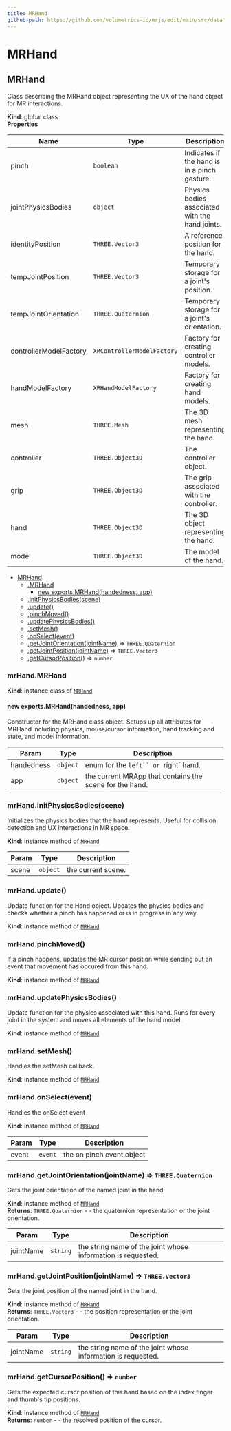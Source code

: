 ```yaml
---
title: MRHand
github-path: https://github.com/volumetrics-io/mrjs/edit/main/src/dataTypes/MRHand.js
---
```

# MRHand

<a name="MRHand"></a>

## MRHand
Class describing the MRHand object representing the UX of the hand object for MR interactions.

**Kind**: global class  
**Properties**

| Name | Type | Description |
| --- | --- | --- |
| pinch | <code>boolean</code> | Indicates if the hand is in a pinch gesture. |
| jointPhysicsBodies | <code>object</code> | Physics bodies associated with the hand joints. |
| identityPosition | <code>THREE.Vector3</code> | A reference position for the hand. |
| tempJointPosition | <code>THREE.Vector3</code> | Temporary storage for a joint's position. |
| tempJointOrientation | <code>THREE.Quaternion</code> | Temporary storage for a joint's orientation. |
| controllerModelFactory | <code>XRControllerModelFactory</code> | Factory for creating controller models. |
| handModelFactory | <code>XRHandModelFactory</code> | Factory for creating hand models. |
| mesh | <code>THREE.Mesh</code> | The 3D mesh representing the hand. |
| controller | <code>THREE.Object3D</code> | The controller object. |
| grip | <code>THREE.Object3D</code> | The grip associated with the controller. |
| hand | <code>THREE.Object3D</code> | The 3D object representing the hand. |
| model | <code>THREE.Object3D</code> | The model of the hand. |


* [MRHand](#MRHand)
    * [.MRHand](#MRHand+MRHand)
        * [new exports.MRHand(handedness, app)](#new_MRHand+MRHand_new)
    * [.initPhysicsBodies(scene)](#MRHand+initPhysicsBodies)
    * [.update()](#MRHand+update)
    * [.pinchMoved()](#MRHand+pinchMoved)
    * [.updatePhysicsBodies()](#MRHand+updatePhysicsBodies)
    * [.setMesh()](#MRHand+setMesh)
    * [.onSelect(event)](#MRHand+onSelect)
    * [.getJointOrientation(jointName)](#MRHand+getJointOrientation) ⇒ <code>THREE.Quaternion</code>
    * [.getJointPosition(jointName)](#MRHand+getJointPosition) ⇒ <code>THREE.Vector3</code>
    * [.getCursorPosition()](#MRHand+getCursorPosition) ⇒ <code>number</code>

<a name="MRHand+MRHand"></a>

### mrHand.MRHand
**Kind**: instance class of [<code>MRHand</code>](#MRHand)  
<a name="new_MRHand+MRHand_new"></a>

#### new exports.MRHand(handedness, app)
Constructor for the MRHand class object. Setups up all attributes for MRHand including physics, mouse/cursor information, hand tracking and state, and model
information.


| Param | Type | Description |
| --- | --- | --- |
| handedness | <code>object</code> | enum for the `left`` or `right` hand. |
| app | <code>object</code> | the current MRApp that contains the scene for the hand. |

<a name="MRHand+initPhysicsBodies"></a>

### mrHand.initPhysicsBodies(scene)
Initializes the physics bodies that the hand represents. Useful for collision detection and UX interactions in MR space.

**Kind**: instance method of [<code>MRHand</code>](#MRHand)  

| Param | Type | Description |
| --- | --- | --- |
| scene | <code>object</code> | the current scene. |

<a name="MRHand+update"></a>

### mrHand.update()
Update function for the Hand object. Updates the physics bodies and checks whether a pinch has happened or is in progress in any way.

**Kind**: instance method of [<code>MRHand</code>](#MRHand)  
<a name="MRHand+pinchMoved"></a>

### mrHand.pinchMoved()
If a pinch happens, updates the MR cursor position while sending out an event that movement has occured from this hand.

**Kind**: instance method of [<code>MRHand</code>](#MRHand)  
<a name="MRHand+updatePhysicsBodies"></a>

### mrHand.updatePhysicsBodies()
Update function for the physics associated with this hand. Runs for every joint in the system and moves all elements of the hand model.

**Kind**: instance method of [<code>MRHand</code>](#MRHand)  
<a name="MRHand+setMesh"></a>

### mrHand.setMesh()
Handles the setMesh callback.

**Kind**: instance method of [<code>MRHand</code>](#MRHand)  
<a name="MRHand+onSelect"></a>

### mrHand.onSelect(event)
Handles the onSelect event

**Kind**: instance method of [<code>MRHand</code>](#MRHand)  

| Param | Type | Description |
| --- | --- | --- |
| event | <code>event</code> | the on pinch event object |

<a name="MRHand+getJointOrientation"></a>

### mrHand.getJointOrientation(jointName) ⇒ <code>THREE.Quaternion</code>
Gets the joint orientation of the named joint in the hand.

**Kind**: instance method of [<code>MRHand</code>](#MRHand)  
**Returns**: <code>THREE.Quaternion</code> - - the quaternion representation or the joint orientation.  

| Param | Type | Description |
| --- | --- | --- |
| jointName | <code>string</code> | the string name of the joint whose information is requested. |

<a name="MRHand+getJointPosition"></a>

### mrHand.getJointPosition(jointName) ⇒ <code>THREE.Vector3</code>
Gets the joint position of the named joint in the hand.

**Kind**: instance method of [<code>MRHand</code>](#MRHand)  
**Returns**: <code>THREE.Vector3</code> - - the position representation or the joint orientation.  

| Param | Type | Description |
| --- | --- | --- |
| jointName | <code>string</code> | the string name of the joint whose information is requested. |

<a name="MRHand+getCursorPosition"></a>

### mrHand.getCursorPosition() ⇒ <code>number</code>
Gets the expected cursor position of this hand based on the index finger and thumb's tip positions.

**Kind**: instance method of [<code>MRHand</code>](#MRHand)  
**Returns**: <code>number</code> - - the resolved position of the cursor.  
